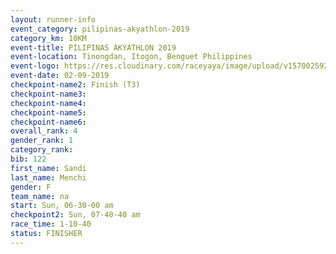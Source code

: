 ```yaml
---
layout: runner-info 
event_category: pilipinas-akyathlon-2019 
category_km: 10KM 
event-title: PILIPINAS AKYATHLON 2019 
event-location: Tinongdan, Itogon, Benguet Philippines 
event-logo: https://res.cloudinary.com/raceyaya/image/upload/v1570025921/logo/akyathlon_jsxiv8.jpg 
event-date: 02-09-2019 
checkpoint-name2: Finish (T3) 
checkpoint-name3: 
checkpoint-name4: 
checkpoint-name5: 
checkpoint-name6: 
overall_rank: 4
gender_rank: 1
category_rank: 
bib: 122
first_name: Sandi
last_name: Menchi
gender: F
team_name: na
start: Sun, 06-30-00 am
checkpoint2: Sun, 07-40-40 am
race_time: 1-10-40
status: FINISHER
---
```

